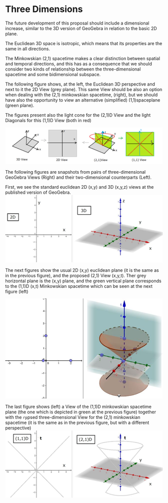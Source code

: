# Three Dimensions

The future development of this proposal should include a dimensional increase, similar to the 3D version of GeoGebra in relation to the basic 2D plane.

The Euclidean 3D space is isotropic, which means that its properties are the same in all directions.

The Minkowskian (2,1) spacetime makes a clear distinction between spatial and temporal directions, and this has as a consequence that we should consider two kinds of relationship between the three-dimensional spacetime and some bidimensional subspace. 

The following figure shows, at the left, the Euclidean 3D perspective and next to it the 2D View (grey plane). This same View should be also an option when dealing with the (2,1) minkowskian spacetime, (right), but we should have also the opportunity to view an alternative (simplified) (1,1)spaceplane (green plane). 

The figures present also the light cone for the (2,1)D View and the light Diagonals for this (1,1)D View (both in red)

![GeoGebra Views](https://github.com/probaxeoxebra/probaMinkoski/blob/master/Interese/Images/GeoGebraViews/GeoGebra%20Views.png "Comparing 2D and 3D Views for Euclid and Minkowski")

The following figures are snapshots from pairs of three-dimensional GeoGebra Views (Right) and their two-dimensional counterparts (Left).

First, we see the standard euclidean 2D (x,y) and 3D (x,y,z) views at the published version of GeoGebra.
![Euclidean Standard 2D and 3D Views](https://github.com/probaxeoxebra/probaMinkoski/blob/master/Interese/Images/GeoGebraViews/2D-3D%20views.JPG "Lefy: 2D View, Right: 3D View")

The next figures show the usual 2D (x,y) euclidean plane (it is the same as in the previous figure), and the proposed (2,1) View (x,y,t). Ther grey horizontal plane is the (x,y) plane, and the green vertical plane corresponds to the (1,1)D (x,t) Minkowskian spacetime which can be seen at the next figure (left)

![Minkowskian  2D and (2,1)D Views](https://github.com/probaxeoxebra/probaMinkoski/blob/master/Interese/Images/GeoGebraViews/11D-21D%20view4.JPG "Left: 2D (x,y) space,  Right: (2,1)D View")

The last figure shows (left) a View of the (1,1)D minkowskian spacetime plane (the one which is depicted in green at the previous figure) together with the `rp`psed three-dimensional View for the (2,1) minkowskian spacetime (it is the same as in the previous figure, but with a different perspective)
![Minkowskian  (1,1)D and (2,1)D Views](https://github.com/probaxeoxebra/probaMinkoski/blob/master/Interese/Images/GeoGebraViews/11D-21D%20views.jpg "Left: (1,1)D (x,t) spacetime,  Right: (2,1)D View")
